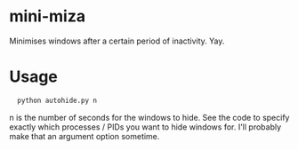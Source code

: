# mini-miza
Minimises windows after a certain period of inactivity. Yay. 
# Usage
```python
  python autohide.py n 
```

n is the number of seconds for the windows to hide. 
See the code to specify exactly which processes / PIDs you want to hide windows for. I'll probably make that an argument option sometime.
